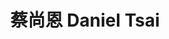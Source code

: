 ---
chinese_name: 蔡尚恩
english_name: Daniel Tsai
title: 蔡尚恩 Daniel Tsai
id: tsaidaniel
collection: members
position: Part-time Research Assistant
type: part-time research assistant
department: 經濟學系學士班四年級
# image_path: https://source.unsplash.com/collection/139386/600x600?a=.png
photo: pt_ra/tsaidaniel.jpeg
# blurb: 123
---